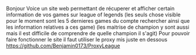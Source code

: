 Bonjour Voice un site web permettant de récuperer et afficher certain information de vos games sur league of legends
(les seuls chose visible pour le moment sont les 5 dernieres games du compte rechercher ainsi que les information relatives a ces game)
(les maitrise de champion y sont aussi mais il est difficile de comprendre de quelle champion il s'agit)
Pour pouvoir faire fonctionner le site il faut utiliser le proxy mis juste en dessous
https://github.com/Benjamin0173/ProxyLeague
